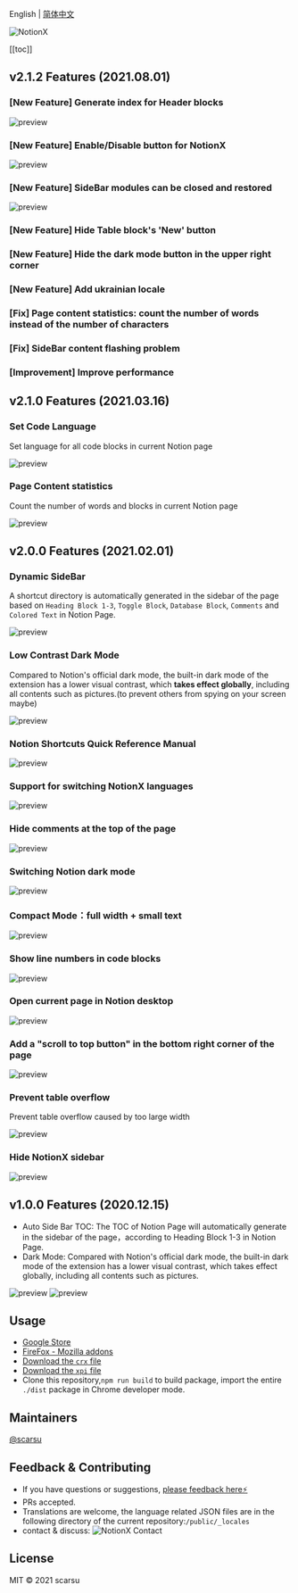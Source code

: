English | [简体中文](./README.zh-CN.md)

![NotionX](https://scarsu.oss-cn-shanghai.aliyuncs.com/picgo20210121142800.png)

[[toc]]

## v2.1.2 Features (2021.08.01)

### [New Feature] Generate index for Header blocks

![preview](https://scarsu.oss-cn-shanghai.aliyuncs.com/picgo20210803113702.gif)

### [New Feature] Enable/Disable button for NotionX

![preview](https://scarsu.oss-cn-shanghai.aliyuncs.com/picgo20210803110849.gif)

### [New Feature] SideBar modules can be closed and restored

![preview](https://scarsu.oss-cn-shanghai.aliyuncs.com/picgo20210803113704.gif)

### [New Feature] Hide Table block's 'New' button

### [New Feature] Hide the dark mode button in the upper right corner

### [New Feature] Add ukrainian locale

### [Fix] Page content statistics: count the number of words instead of the number of characters

### [Fix] SideBar content flashing problem

### [Improvement] Improve performance

## v2.1.0 Features (2021.03.16)

### Set Code Language

Set language for all code blocks in current Notion page

![preview](https://scarsu.oss-cn-shanghai.aliyuncs.com/picgo20210316163725.gif)

### Page Content statistics

Count the number of words and blocks in current Notion page

![preview](https://scarsu.oss-cn-shanghai.aliyuncs.com/picgo20210316164115.png)

## v2.0.0 Features (2021.02.01)

### Dynamic SideBar

A shortcut directory is automatically generated in the sidebar of the page based on `Heading Block 1-3`, `Toggle Block`, `Database Block`, `Comments` and `Colored Text` in Notion Page.

![preview](https://scarsu.oss-cn-shanghai.aliyuncs.com/picgo20210121123340.gif)

### Low Contrast Dark Mode

Compared to Notion's official dark mode, the built-in dark mode of the extension has a lower visual contrast, which **takes effect globally**, including all contents such as pictures.(to prevent others from spying on your screen maybe)

![preview](https://scarsu.oss-cn-shanghai.aliyuncs.com/picgo20201126192422.gif)

### Notion Shortcuts Quick Reference Manual

![preview](https://scarsu.oss-cn-shanghai.aliyuncs.com/picgo20210121123656.gif)

### Support for switching NotionX languages

![preview](https://scarsu.oss-cn-shanghai.aliyuncs.com/picgo20210121123835.gif)

### Hide comments at the top of the page

![preview](https://scarsu.oss-cn-shanghai.aliyuncs.com/picgo20210121123938.gif)

### Switching Notion dark mode

![preview](https://scarsu.oss-cn-shanghai.aliyuncs.com/picgo20210121124031.gif)

### Compact Mode：full width + small text

![preview](https://scarsu.oss-cn-shanghai.aliyuncs.com/picgo20210121124158.gif)

### Show line numbers in code blocks

![preview](https://scarsu.oss-cn-shanghai.aliyuncs.com/picgo20210121124238.gif)

### Open current page in Notion desktop

![preview](https://scarsu.oss-cn-shanghai.aliyuncs.com/picgo20210121124736.gif)

### Add a "scroll to top button" in the bottom right corner of the page

![preview](https://scarsu.oss-cn-shanghai.aliyuncs.com/picgo20210121124828.gif)

### Prevent table overflow

Prevent table overflow caused by too large width

![preview](https://scarsu.oss-cn-shanghai.aliyuncs.com/picgo20210316165317.gif)

### Hide NotionX sidebar

![preview](https://scarsu.oss-cn-shanghai.aliyuncs.com/picgo20210121125002.gif)

## v1.0.0 Features (2020.12.15)

- Auto Side Bar TOC: The TOC of Notion Page will automatically generate in the sidebar of the page，according to Heading Block 1-3 in Notion Page.
- Dark Mode: Compared with Notion's official dark mode, the built-in dark mode of the extension has a lower visual contrast, which takes effect globally, including all contents such as pictures.

![preview](https://scarsu.oss-cn-shanghai.aliyuncs.com/picgo20201126192422.gif)
![preview](https://scarsu.oss-cn-shanghai.aliyuncs.com/picgo20201126192421.gif)

## Usage

- [Google Store](https://chrome.google.com/webstore/detail/notionx/ojnlojnakahpmkbpigmjhcgibccnidpk)
- [FireFox - Mozilla addons](https://addons.mozilla.org/firefox/addon/notionx/)
- [Download the `crx` file](https://scarsu.oss-cn-shanghai.aliyuncs.com/notionx/notionx_for_notion_v2.1.0.crx)
- [Download the `xpi` file](https://scarsu.oss-cn-shanghai.aliyuncs.com/notionx/notionx_for_notion-2.1.0-fx.xpi)
- Clone this repository,`npm run build` to build package, import the entire `./dist` package in Chrome developer mode.

## Maintainers

[@scarsu](https://github.com/scarsu)

## Feedback & Contributing

- If you have questions or suggestions, [please feedback here⚡️](https://github.com/scarsu/NotionX/discussions/4)
- PRs accepted.
- Translations are welcome, the language related JSON files are in the following directory of the current repository:`/public/_locales`
- contact & discuss:
![NotionX Contact](https://scarsu.oss-cn-shanghai.aliyuncs.com/picgo20210316180026.png)

## License

MIT © 2021 scarsu

